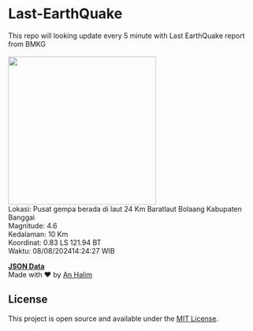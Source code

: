 # Last-EarthQuake
This repo will looking update every 5 minute with Last EarthQuake report from BMKG
<br>
<br>
<img src="https://static.bmkg.go.id/20240808142427.mmi.jpg" width="300"/>
<br>
Lokasi: Pusat gempa berada di laut 24 Km Baratlaut Bolaang Kabupaten Banggai <br>
Magnitude: 4.6 <br>
Kedalaman: 10 Km <br>
Koordinat: 0.83 LS 121.94 BT <br>
Waktu: 08/08/202414:24:27 WIB <br>

<a href="./data/data.json">**JSON Data**</a>
<br>
Made with ❤️ by <a href="https://github.com/an-halim">An Halim</a>
## License

This project is open source and available under the [MIT License](LICENSE).
